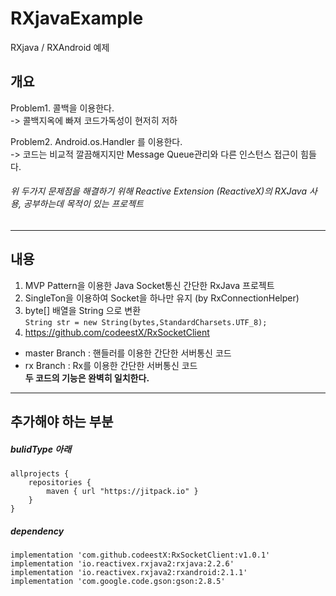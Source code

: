 # RXjavaExample
RXjava / RXAndroid 예제



## 개요
Problem1. 콜백을 이용한다.  
-> 콜백지옥에 빠져 코드가독성이 현저히 저하

Problem2. Android.os.Handler 를 이용한다.  
-> 코드는 비교적 깔끔해지지만 Message Queue관리와 다른 인스턴스 접근이 힘들다.

###### 위 두가지 문제점을 해결하기 위해 Reactive Extension (ReactiveX)의 RXJava 사용, 공부하는데 목적이 있는 프로젝트  

<hr>  

## 내용  

1. MVP Pattern을 이용한 Java Socket통신 간단한 RxJava 프로젝트
2. SingleTon을 이용하여 Socket을 하나만 유지 (by RxConnectionHelper)
3. byte[] 배열을 String 으로 변환  
``String str = new String(bytes,StandardCharsets.UTF_8);``
4. https://github.com/codeestX/RxSocketClient
- master Branch : 핸들러를 이용한 간단한 서버통신 코드
- rx Branch : Rx를 이용한 간단한 서버통신 코드  
**두 코드의 기능은 완벽히 일치한다.**

<hr>

## 추가해야 하는 부분  
##### bulidType 아래  
    allprojects {
        repositories {
            maven { url "https://jitpack.io" }
        }
    }

##### dependency  
    implementation 'com.github.codeestX:RxSocketClient:v1.0.1'
    implementation 'io.reactivex.rxjava2:rxjava:2.2.6'
    implementation 'io.reactivex.rxjava2:rxandroid:2.1.1'
    implementation 'com.google.code.gson:gson:2.8.5'

